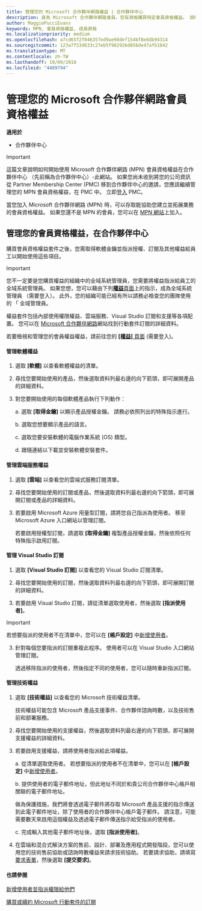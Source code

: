 ```yaml
---
title: 管理您的 Microsoft 合作夥伴網路權益 | 合作夥伴中心
description: 身為 Microsoft 合作夥伴網路會員，您有資格購買特定會員資格權益。 說明如何啟用及管理您的會員資格權益，在合作夥伴中心。
author: MaggiePucciEvans
keywords: MPN, 會員資格權益, 成員資格
ms.localizationpriority: medium
ms.openlocfilehash: a7cd65f2f846357ed9ae98def154bf8e8db94314
ms.sourcegitcommit: 123a7f53d633c27eb5f982926d856de47afb1042
ms.translationtype: MT
ms.contentlocale: zh-TW
ms.lasthandoff: 10/09/2018
ms.locfileid: "4489794"
---
```

# <a name="manage-your-microsoft-partner-network-membership-benefits"></a>管理您的 Microsoft 合作夥伴網路會員資格權益

**適用於**

-  合作夥伴中心

>[!IMPORTANT]
>這篇文章說明如何開始使用 Microsoft 合作夥伴網路 (MPN) 會員資格權益在合作夥伴中心 （先前稱為合作夥伴中心）-此網站。 如果您尚未收到將您的公司資訊從 Partner Membership Center (PMC) 移到合作夥伴中心的邀請，您應該繼續管理您的 MPN 會員資格權益，在 PMC 中。 立即[登入](https://partner.microsoft.com/_login?authType=OpenIdConnect) PMC。   

當您加入 Microsoft 合作夥伴網路 (MPN) 時，可以存取能協助您建立並拓展業務的會員資格權益。 如果您還不是 MPN 的會員，您可以在 [MPN 網站](https://partner.microsoft.com/membership)上加入。


## <a name="manage-your-membership-benefits-in-the-partner-center"></a>管理您的會員資格權益，在合作夥伴中心

購買會員資格權益套件之後，您需取得軟體金鑰並指派授權、訂閱及其他權益給員工以開始使用這些項目。 

>[!IMPORTANT]
>您不一定要是您購買權益的組織中的全域系統管理員，您需要將權益指派給員工的全域系統管理員。  如果您想，您可以藉由下列[**權益**頁面](https://partnercenter.microsoft.com/pcv/partnership/benefits)上的指示，成為全域系統管理員 （需要登入）。 此外，您的組織可能已經有所以請務必檢查您的團隊使用的 「 全域管理員。

權益套件包括內部使用權限權益、雲端服務、Visual Studio 訂閱和支援等各項配置。 您可以在 [Microsoft 合作夥伴網路](https://partner.microsoft.com/membership/internal-use-software)網站找到行動套件訂閱的詳細資料。  

若要檢視和管理您的會員權益權益，請前往您的 [**\[權益\]** 頁面](https://partnercenter.microsoft.com/pcv/partnership/benefits) (需要登入)。

#### <a name="manage-software-benefits"></a>管理軟體權益

1.  選取 **\[軟體\]** 以查看軟體權益的清單。 

2.  尋找您要開始使用的產品，然後選取資料列最右邊的向下箭頭，即可展開產品的詳細資料。 

3. 對您要開始使用的每個軟體產品執行下列動作：

    a. 選取 **\[取得金鑰\]** 以顯示產品授權金鑰。 請務必依照列出的特殊指示進行。

    b. 選取您想要顯示產品的語言。

    c. 選取您要安裝軟體的電腦作業系統 (OS) 類型。

    d. 跟隨連結以下載並安裝軟體安裝套件。


#### <a name="manage-cloud-services-benefits"></a>管理雲端服務權益

1. 選取 **\[雲端\]** 以查看您的雲端式服務訂閱清單。

2. 尋找您要開始使用的訂閱或產品，然後選取資料列最右邊的向下箭頭，即可展開訂閱或產品的詳細資料。 

3. 若要啟用 Microsoft Azure 用量型訂閱，請將您自己指派為使用者。 移至 Microsoft Azure 入口網站以管理訂閱。

    若要啟用授權型訂閱，請選取 **\[取得金鑰\]** 複製產品授權金鑰，然後依照任何特殊指示啟用訂閱。  


#### <a name="manage-visual-studio-subscriptions"></a>管理 Visual Studio 訂閱

1. 選取 **\[Visual Studio 訂閱\]** 以查看您的 Visual Studio 訂閱清單。 

2. 尋找您要開始使用的訂閱，然後選取資料列最右邊的向下箭頭，即可展開訂閱的詳細資料。 

3. 若要啟用 Visual Studio 訂閱，請從清單選取使用者，然後選取 **\[指派使用者\]**。 

> [!IMPORTANT]  
> 若想要指派的使用者不在清單中，您可以在 **\[帳戶設定\]** 中[新增使用者](create-user-accounts-and-set-permissions.md)。

3. 針對每個您要指派的訂閱重複此程序。 使用者可以在 Visual Studio 入口網站管理訂閱。 

    透過移除指派的使用者，然後指定不同的使用者，您可以隨時重新指派訂閱。 

#### <a name="manage-technical-benefits"></a>管理技術權益

1. 選取 **\[技術權益\]** 以查看您的 Microsoft 技術權益清單。

    技術權益可能包含 Microsoft 產品支援事件、合作夥伴諮詢時數，以及技術售前和部署服務。   

2. 尋找您要開始使用的支援權益，然後選取資料列最右邊的向下箭頭，即可展開支援權益的詳細資料。 

3. 若要啟用支援權益，請將使用者指派給此項權益。 
   
    a.  從清單選取使用者。 若想要指派的使用者不在清單中，您可以在 **\[帳戶設定\]** 中[新增使用者](create-user-accounts-and-set-permissions.md)。

    b.  提供使用者的電子郵件地址，但此地址不同於和貴公司合作夥伴中心帳戶相關聯的電子郵件地址。 
    
    做為保護措施，我們將會透過電子郵件將存取 Microsoft 產品支援的指示傳送到此電子郵件地址，除了使用者的合作夥伴中心帳戶電子郵件。 請注意，可能需要數天來啟用這個權益及透過電子郵件傳送指示給受指派的使用者。    
    
    c.  完成輸入其他電子郵件地址後，選取 **\[指派使用者\]**。 

4. 在雲端和混合式解決方案的售前、設計、部署及應用程式開發階段，您可以使用您的技術售前協助或諮詢時數權益來請求技術協助。 若要請求協助，請填寫[要求表單](https://partnercenter.microsoft.com/pcv/partnership/benefits/createadvisoryhoursservicerequest
)，然後選取 **\[提交要求\]**。


#### <a name="see-also"></a>也請參閱

[新增使用者並指派權限給他們](create-user-accounts-and-set-permissions.md)

[購買或續約 Microsoft 行動套件的訂閱](mpn-get-action-pack.md)


